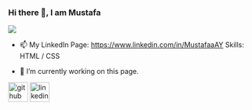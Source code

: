 
### Hi there 👋, I am Mustafa
![](https://arturssmirnovs.github.io/github-profile-readme-generator/images/banner.png)

- 📫 My LinkedIn Page: https://www.linkedin.com/in/MustafaaAY
Skills:  HTML / CSS

- 🔭 I’m currently working on this page. 


[<img src='https://cdn.jsdelivr.net/npm/simple-icons@3.0.1/icons/github.svg' alt='github' height='40'>](https://github.com/MustafaaAY)  [<img src='https://cdn.jsdelivr.net/npm/simple-icons@3.0.1/icons/linkedin.svg' alt='linkedin' height='40'>](https://www.linkedin.com/in/MustafaaAY/)  


